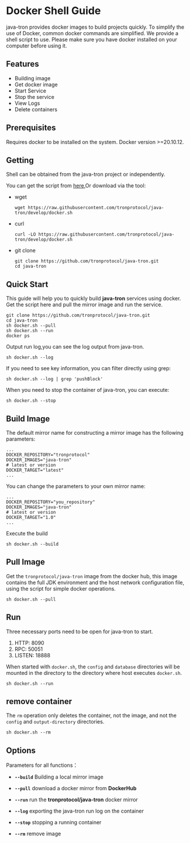 # Docker Shell Guide

java-tron provides docker images to build projects quickly. To simplify the use of Docker, common docker commands are simplified. We provide a shell script to use. Please make sure you have docker installed on your computer before using it.



## Features
* Building image
* Get docker image
* Start Service
* Stop the service
* View Logs
* Delete containers



## Prerequisites

Requires docker to be installed on the system. Docker version >=20.10.12.



## Getting

Shell can be obtained from the java-tron project or independently.

You can get the script from [here](https://github.com/tronprotocol/java-tron/docker.sh),Or download via the tool:

* wget

  ```shell
  wget https://raw.githubusercontent.com/tronprotocol/java-tron/develop/docker.sh
  ```

* curl

  ```shell
  curl -LO https://raw.githubusercontent.com/tronprotocol/java-tron/develop/docker.sh
  ```

* git clone

  ```shell
  git clone https://github.com/tronprotocol/java-tron.git
  cd java-tron
  ```
  
  

## Quick Start

This guide will help you to quickly build **java-tron** services using docker.
Get the script here and pull the mirror image and run the service.

```shell
git clone https://github.com/tronprotocol/java-tron.git
cd java-tron
sh docker.sh --pull
sh docker.sh --run
docker ps 
```

Output run log,you can see the log output from java-tron.

```shell
sh docker.sh --log
```

If you need to see key information, you can filter directly using grep:

```shell
sh docker.sh --log | grep 'pushBlock'
```

When you need to stop the container of java-tron, you can execute: 

```shell
sh docker.sh --stop
```

## Build Image

The default mirror name for constructing a mirror image has the following parameters: 

```shell
...
DOCKER_REPOSITORY="tronprotocol"
DOCKER_IMAGES="java-tron"
# latest or version
DOCKER_TARGET="latest"
...
```

You can change the parameters to your own mirror name:

```shell
...
DOCKER_REPOSITORY="you_repository"
DOCKER_IMAGES="java-tron"
# latest or version
DOCKER_TARGET="1.0"
...
```

Execute the build

```shell
sh docker.sh --build
```

## Pull Image

Get the `tronprotocol/java-tron` image from the docker hub, this image contains the full JDK environment and the host network configuration file, using the script for simple docker operations.

```shell
sh docker.sh --pull
```

## Run

Three necessary ports need to be open for java-tron to start.
1. HTTP: 8090
2. RPC: 50051
3. LISTEN: 18888

When started with `docker.sh`, the `config` and `database` directories will be mounted in the directory to the directory where host executes `docker.sh`.

```shell
sh docker.sh --run
```

## remove container

The `rm` operation only deletes the container, not the image, and not the `config` and `output-directory` directories.

```shell
sh docker.sh --rm
```

## Options

Parameters for all functions：

* **`--build`** Building a local mirror image

* **`--pull`**  download a docker mirror from **DockerHub**

* **`--run`**  run the **tronprotocol/java-tron** docker mirror

* **`--log`**  exporting the java-tron run log on the container

* **`--stop`**  stopping a running container
  
* **`--rm`** remove image
